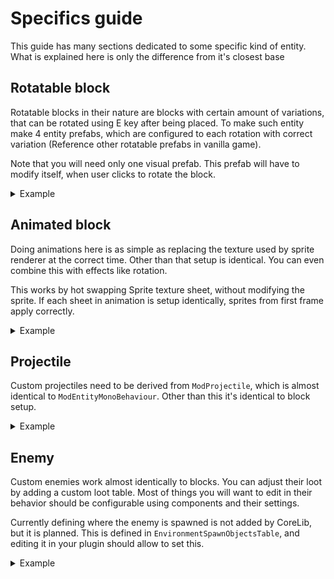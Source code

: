 ﻿# Specifics guide
This guide has many sections dedicated to some specific kind of entity. What is explained here is only the difference from it's closest base



## Rotatable block
Rotatable blocks in their nature are blocks with certain amount of variations, that can be rotated using E key after being placed. To make such entity make 4 entity prefabs, which are configured to each rotation with correct variation (Reference other rotatable prefabs in vanilla game).

Note that you will need only one visual prefab. This prefab will have to modify itself, when user clicks to rotate the block.

<details><summary>Example</summary>

```csharp
public class MyRotatableBlock : ModEntityMonoBehavior
{
    public Il2CppReferenceField<SpriteRenderer> mainRenderer;
    public Il2CppReferenceField<SpriteSheetSkin> mainSkin;

    public Il2CppReferenceField<List<Sprite>> mainSprites;
    private GCHandle mainSpritesHandle;

    public MyRotatableBlock(IntPtr ptr) : base(ptr) { }

    public override bool Allocate()
    {
        bool shouldAllocate = base.Allocate();
        if (shouldAllocate)
        {
            mainSpritesHandle = GCHandle.Alloc(mainSprites.Value);
        }
        return shouldAllocate;
    }

    public override void OnOccupied()
    {
        this.CallBase<EntityMonoBehaviour>(nameof(OnOccupied));
        UpdateVisual();
    }

    public override void OnDestroy()
    {
        base.OnDestroy();
        mainSpritesHandle.Free();
    }

    public void OnUse()
    {
        int newVariation = (variation + 1) % 4;
        SetVariation(newVariation);
        UpdateVisual();
    }

    private void UpdateVisual()
    {
        if (mainSprites.Value != null && variation < mainSprites.Value.Count)
        {
            Sprite sprite = mainSprites.Value._items[variation];
            mainRenderer.Value.sprite = sprite;
        }
    }
}
```
`mainSprites` field should contain sprite for each rotation at that variation.

If you want to animate the entity do not bother to make arrays of arrays of sprites, just set the texture of the texture skin instead. 

During tests this code frequently crashed the game with no obvious reason and no logs left. If you use it, please test your mod thoroughly before releasing.
</details>

## Animated block
Doing animations here is as simple as replacing the texture used by sprite renderer at the correct time. Other than that setup is identical. You can even combine this with effects like rotation.

This works by hot swapping Sprite texture sheet, without modifying the sprite. If each sheet in animation is setup identically, sprites from first frame apply correctly.

<details><summary>Example</summary>

```cs
public class AnimatedBlock : ModEntityMonoBehavior
{
    public Il2CppReferenceField<SpriteSheetSkin> mainSkin;

    public Il2CppReferenceField<List<Texture2D>> frames;
    private GCHandle framesHandle;


    public AnimatedBlock(IntPtr ptr) : base(ptr) { }

    public override bool Allocate()
    {
        bool shouldAllocate = base.Allocate();
        if (shouldAllocate)
        {
            framesHandle = GCHandle.Alloc(frames.Value);
        }

        return shouldAllocate;
    }


    public override void OnDestroy()
    {
        base.OnDestroy();

        framesHandle.Free();
    }

    public override void ManagedLateUpdate()
    {
        this.CallBase<EntityMonoBehaviour>(nameof(ManagedLateUpdate));

        if (entityExist)
        {
            int frame = (int)(Time.time * 15) % frames.Value.Count;
            Texture2D currentFrame = frames.Value._items[frame];
            mainSkin.Value.skin = currentFrame;
        }
    }
}
```
</details>

## Projectile
Custom projectiles need to be derived from `ModProjectile`, which is almost identical to `ModEntityMonoBehaviour`. Other than this it's identical to block setup.

<details><summary>Example</summary>

```csharp
public class MyProjectile : ModProjectile
{
    public Il2CppReferenceField<Transform> directionTransform;
    public Il2CppReferenceField<ParticleSystem> projectileFx;
    public Il2CppReferenceField<ParticleSystem> fireballSmoke;
    public Il2CppReferenceField<ParticleSystem> fireballFireTrail;
    public Il2CppReferenceField<ParticleSystem> hit;
    public Il2CppReferenceField<PugLight> fireLight;

    public MyProjectile(IntPtr ptr) : base(ptr) { }

    public override void OnOccupied()
    {
        //this.CallBase<Projectile>(nameof(OnOccupied));
        int health = currentHealth;
        directionTransform.Value.gameObject.SetActive(health > 0);
        if (health <= 0) return;

        AudioManager.Sfx(SfxID.fireball, transform.position, 0.8f, 1, 0.1f);
        AudioManager.Sfx(SfxID.anicentDevicePowerUp, transform.position, 0.6f, 0.7f, 0.1f);
        ProjectileCD projectileCd = EntityUtility.GetComponentData<ProjectileCD>(entity, world);

        Vector3 dir = projectileCd.direction * 0.3f;
        Vector3 renderPos = ToRenderFromWorld(WorldPosition);
        Vector3 puffPos = renderPos + directionTransform.Value.localPosition + dir;
        
        Manager.effects.PlayPuff(PuffID.SmallEnergyExplosion, puffPos);

        dir = directionTransform.Value.position + (Vector3)projectileCd.direction;
        directionTransform.Value.transform.LookAt(dir, Vector3.up);
        
        projectileFx.Value.Play();
        if (fireballSmoke.Value != null)
            fireballSmoke.Value.Play();
        if (fireballFireTrail.Value != null)
            fireballFireTrail.Value.Play();
        fireLight.Value.gameObject.SetActive(true);
    }

    public override void OnDeath()
    {
        this.CallBase<Projectile>(nameof(OnDeath));
        
        if (projectileFx.Value != null && hit.Value != null)
        {
            projectileFx.Value.Stop(true, ParticleSystemStopBehavior.StopEmittingAndClear);
            if (fireballSmoke.Value != null)
                fireballSmoke.Value.Stop();
            if (fireballFireTrail.Value != null)
                fireballFireTrail.Value.Stop();
            hit.Value.Play();
        }
        fireLight.Value.gameObject.SetActive(false);
        SpawnFadeOutLight(fireLight.Value.lightToOptimize);
    }
}
```
Note the removed base call in `OnOccupied()`. During experiments I found that this method for some reason is never called. So far I was not able to figure this out. For now you can bypass the issue by patching `Projectile` and redirecting the call.
```csharp
[HarmonyPatch(typeof(Projectile), nameof(Projectile.OnOccupied))]
[HarmonyPostfix]
public static void OnOccupied(Projectile __instance)
{
    MyProjectile myProjectile = __instance.TryCast<MyProjectile>();

    if (myProjectile != null)
    {
        myProjectile.OnOccupied();
    }
}
```
</details>

## Enemy
Custom enemies work almost identically to blocks. You can adjust their loot by adding a custom loot table. Most of things you will want to edit in their behavior should be configurable using components and their settings.

Currently defining where the enemy is spawned is not added by CoreLib, but it is planned. This is defined in `EnvironmentSpawnObjectsTable`, and editing it in your plugin should allow to set this.

<details><summary>Example</summary>

```csharp
public class MyCustomEnemy : ModEntityMonoBehavior
{
    public MyCustomEnemy(IntPtr ptr) : base(ptr) { }

    public void AE_AnticipationSound()
    {
        AudioManager.Sfx(SfxID.slimeAnticipation, transform.position, 0.8f, 1, 0.1f);
    }

    public void AE_Jump()
    {
        AudioManager.Sfx(SfxID.jump2, transform.position, 0.8f, 1, 0.1f);
    }

    public override void HandleAnimationTrigger(int animID)
    {
        this.CallBase<EntityMonoBehaviour, Action<int>>(nameof(HandleAnimationTrigger), animID);
        if (animID == AnimID.death)
        {
            Manager.effects.PlayPuff(PuffID.SlimeExplosion, transform.position, 30);
            if (shadow != null)
            {
                shadow.SetActive(false);
            }
        }
    }

    public override void HandleInitialAnimationTrigger(int animID)
    {
        this.CallBase<EntityMonoBehaviour, Action<int>>(nameof(HandleInitialAnimationTrigger), animID);

        if (animID == AnimID.death)
        {
            if (shadow != null)
            {
                shadow.SetActive(false);
            }
        }
    }

    public override bool ShouldPlayAnimTrigger(int animID)
    {
        bool result = (bool)this.CallBase<EntityMonoBehaviour, Func<int, bool>>(nameof(ShouldPlayAnimTrigger), animID);
        if (lastAnim == AnimID.idle || lastAnim == AnimID.move)
        {
            if (animID == AnimID.idle)
            {
                return false;
            }

            return result && animID != AnimID.move;
        }

        return result;
    }
}
```
Note methods called `AE_AnticipationSound()`. These are Animation Events and are called by animator at times marked in it's dope sheet.

This particular code is for a slime enemy.
</details>